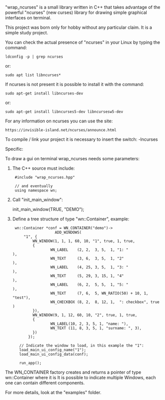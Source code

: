 
"wrap_ncurses" is a small library written in C++ that takes advantage of the powerful "ncurses" (new curses) library for drawing simple graphical interfaces on
terminal.

This project was born only for hobby without any particular claim. 
It is a simple study project.

You can check the actual presence of "ncurses" in your Linux by typing the
command:


	ldconfig -p | grep ncurses
  
or:

	sudo apt list libncurses*

If ncurses is not present it is possible to install it with the command:

	sudo apt-get install libncurses-dev
  
or:

	sudo apt-get install libncurses5-dev libncursesw5-dev
	
For any information on ncurses you can use the site:

	https://invisible-island.net/ncurses/announce.html

To compile / link your project it is necessary to insert the switch: -lncurses


Specific:

To draw a gui on terminal wrap_ncurses needs some parameters:

1) The C++ source must include:
	
		#include "wrap_ncurses.hpp"
		
		// and eventually
		using namespace wn;

2) Call "init_main_window":

	
	init_main_window(TRUE, "DEMO");
  

3) Define a tree structure of type "wn::Container", example:
		
		
		wn::Container *conf = WN_CONTAINER("demo")->
                          ADD_WINDOWS(
    		"1", {
        		WN_WINDOW(1, 1, 1, 60, 10, "1", true, 1, true,
        		{
            			WN_LABEL    (2, 2,  3, 5,  1, "1: "              ),
            			WN_TEXT     (3, 6,  3, 5,  1, "2"                ),
            			WN_LABEL    (4, 25, 3, 5,  1, "3: "              ),
            			WN_TEXT     (5, 29, 3, 15, 1, "4"                ),
            			WN_LABEL    (6, 2,  5, 5,  1, "5: "              ),
            			WN_TEXT     (7, 6,  5, WN_RATIO(50) + 10, 1, "test"),
            			WN_CHECKBOX (8, 2,  8, 12, 1,  ": checkbox", true  )
        		}),
        		WN_WINDOW(9, 1, 12, 60, 10, "2", true, 1, true,
        		{
            			WN_LABEL(10, 2, 3, 5, 1, "name: "),
            			WN_TEXT (11, 8, 3, 5, 1, "surname: ", 3),
        		})
    		  });
          
          // Indicate the window to load, in this example the "1":
          load_main_ui_config_name("1");  
          load_main_ui_config_data(conf);
  
          run_app();

The WN_CONTAINER factory creates and returns a pointer of type wn::Container where it is
It is possible to indicate multiple Windows, each one can contain different components.




For more details, look at the "examples" folder.



	
